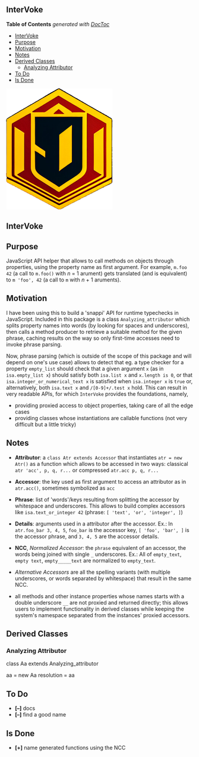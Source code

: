 

## InterVoke

<!-- START doctoc generated TOC please keep comment here to allow auto update -->
<!-- DON'T EDIT THIS SECTION, INSTEAD RE-RUN doctoc TO UPDATE -->
**Table of Contents**  *generated with [DocToc](https://github.com/thlorenz/doctoc)*

- [InterVoke](#intervoke)
- [Purpose](#purpose)
- [Motivation](#motivation)
- [Notes](#notes)
- [Derived Classes](#derived-classes)
  - [Analyzing Attributor](#analyzing-attributor)
- [To Do](#to-do)
- [Is Done](#is-done)

<!-- END doctoc generated TOC please keep comment here to allow auto update -->

![](artwork/intervoke-logo-cutout.png)

## InterVoke

## Purpose

JavaScript API helper that allows to call methods on objects through properties, using the property name as
first argument. For example, `m.foo 42` (a call to `m.foo()` with *n* = 1 arument) gets translated (and is
equivalent) to `m 'foo', 42` (a call to `m` with *n* + 1 aruments).

## Motivation

I have been using this to build a 'snappi' API for runtime typechecks in JavaScript. Included in this
package is a class `Analyzing_attributor` which splits property names into words (by looking for spaces and
underscores), then calls a method producer to retrieve a suitable method for the given phrase, caching
results on the way so only first-time accesses need to invoke phrase parsing.

Now, phrase parsing (which is outside of the scope of this package and will depend on one's use case) allows
to detect that eg. a type checker for a property `empty_list` should check that a given argument `x` (as in
`isa.empty_list x`) should satisfy both `isa.list x` and `x.length is 0`, or that
`isa.integer_or_numerical_text x` is satisfied when `isa.integer x` is `true` or, alternatively, both
`isa.text x` and `/[0-9]+/.test x` hold. This can result in very readable APIs, for which `InterVoke` provides
the foundations, namely,

* providing proxied access to object properties, taking care of all the edge cases
* providing classes whose instantiations are callable functions (not very difficult but a little tricky)



## Notes

* **Attributor**: a `class Atr extends Accessor` that instantiates `atr = new Atr()` as a function which
  allows to be accessed in two ways: classical `atr 'acc', p, q, r...` or compressed `atr.acc p, q, r...`
* **Accessor**: the key used as first argument to access an attributor as in `atr.acc()`, sometimes
  symbolized as `acc`
* **Phrase**: list of 'words'/keys resulting from splitting the accessor by whitespace and underscores. This
  allows to build complex accessors like `isa.text_or_integer 42` (phrase: `[ 'text', 'or', 'integer', ]`)
* **Details**: arguments used in a attributor after the accessor. Ex.: In `atr.foo_bar 3, 4, 5`, `foo_bar`
  is the accessor key, `[ 'foo', 'bar', ]` is the accessor phrase, and `3, 4, 5` are the accessor details.
* **NCC**, *Normalized Accessor*: the `phrase` equivalent of an accessor, the words being joined with single
  `_` underscores. Ex.: All of `empty_text`, `empty text`, `empty_____text` are normalized to `empty_text`.
* *Alternative Accessors* are all the spelling variants (with multiple underscores, or words separated by
  whitespace) that result in the same NCC.

* all methods and other instance properties whose names starts with a double underscore `__` are not proxied
  and returned directly; this allows users to implement functionality in derived classes while keeping the
  system's namespace separated from the instances' proxied accessors.

## Derived Classes

### Analyzing Attributor

class Aa extends Analyzing_attributor

aa = new Aa
resolution = aa

## To Do

* **[–]** docs
* **[–]** find a good name

## Is Done

* **[+]** name generated functions using the NCC


